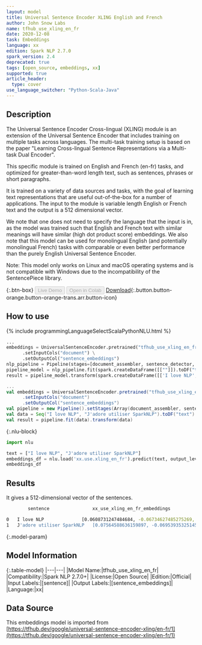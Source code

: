 ```yaml
---
layout: model
title: Universal Sentence Encoder XLING English and French
author: John Snow Labs
name: tfhub_use_xling_en_fr
date: 2020-12-08
task: Embeddings
language: xx
edition: Spark NLP 2.7.0
spark_version: 2.4
deprecated: true
tags: [open_source, embeddings, xx]
supported: true
article_header:
  type: cover
use_language_switcher: "Python-Scala-Java"
---
```


## Description

The Universal Sentence Encoder Cross-lingual (XLING) module is an extension of the Universal Sentence Encoder that includes training on multiple tasks across languages. The multi-task training setup is based on the paper "Learning Cross-lingual Sentence Representations via a Multi-task Dual Encoder".

This specific module is trained on English and French (en-fr) tasks, and optimized for greater-than-word length text, such as sentences, phrases or short paragraphs. 

It is trained on a variety of data sources and tasks, with the goal of learning text representations that are useful out-of-the-box for a number of applications. The input to the module is variable length English or French text and the output is a 512 dimensional vector.

We note that one does not need to specify the language that the input is in, as the model was trained such that English and French text with similar meanings will have similar (high dot product score) embeddings. We also note that this model can be used for monolingual English (and potentially monolingual French) tasks with comparable or even better performance than the purely English Universal Sentence Encoder.

Note: This model only works on Linux and macOS operating systems and is not compatible with Windows due to the incompatibility of the SentencePiece library.

{:.btn-box}
<button class="button button-orange" disabled>Live Demo</button>
<button class="button button-orange" disabled>Open in Colab</button>
[Download](https://s3.amazonaws.com/auxdata.johnsnowlabs.com/public/models/tfhub_use_xling_en_fr_xx_2.7.0_2.4_1607440713842.zip){:.button.button-orange.button-orange-trans.arr.button-icon}

## How to use



<div class="tabs-box" markdown="1">
{% include programmingLanguageSelectScalaPythonNLU.html %}

```python
...
embeddings = UniversalSentenceEncoder.pretrained("tfhub_use_xling_en_fr", "xx") \
      .setInputCols("document") \
      .setOutputCol("sentence_embeddings")
nlp_pipeline = Pipeline(stages=[document_assembler, sentence_detector, embeddings])
pipeline_model = nlp_pipeline.fit(spark.createDataFrame([[""]]).toDF("text"))
result = pipeline_model.transform(spark.createDataFrame([['I love NLP', "J'adore utiliser SparkNLP"]], ["text"]))
```
```scala
...
val embeddings = UniversalSentenceEncoder.pretrained("tfhub_use_xling_en_fr", "xx")
      .setInputCols("document")
      .setOutputCol("sentence_embeddings")
val pipeline = new Pipeline().setStages(Array(document_assembler, sentence_detector, embeddings))
val data = Seq("I love NLP", "J'adore utiliser SparkNLP").toDF("text")
val result = pipeline.fit(data).transform(data)
```

{:.nlu-block}
```python
import nlu

text = ["I love NLP", "J'adore utiliser SparkNLP"]
embeddings_df = nlu.load('xx.use.xling_en_fr').predict(text, output_level='sentence')
embeddings_df
```

</div>

## Results

It gives a 512-dimensional vector of the sentences.

```bash
        sentence	            xx_use_xling_en_fr_embeddings

0	I love NLP	            [0.0608731247484684, -0.06734627485275269, -0....
1	J'adore utiliser SparkNLP   [0.07564588636159897, -0.06953935325145721, 0....
```

{:.model-param}
## Model Information

{:.table-model}
|---|---|
|Model Name:|tfhub_use_xling_en_fr|
|Compatibility:|Spark NLP 2.7.0+|
|License:|Open Source|
|Edition:|Official|
|Input Labels:|[sentence]|
|Output Labels:|[sentence_embeddings]|
|Language:|xx|

## Data Source

This embeddings model is imported from [https://tfhub.dev/google/universal-sentence-encoder-xling/en-fr/1](https://tfhub.dev/google/universal-sentence-encoder-xling/en-fr/1)
